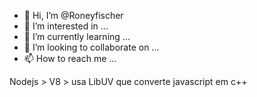 - 👋 Hi, I’m @Roneyfischer
- 👀 I’m interested in ...
- 🌱 I’m currently learning ...
- 💞️ I’m looking to collaborate on ...
- 📫 How to reach me ...

<!---
Roneyfischer/Roneyfischer is a ✨ special ✨ repository because its `README.md` (this file) appears on your GitHub profile.
You can click the Preview link to take a look at your changes.
--->


Nodejs > V8 > usa LibUV que converte javascript em c++
